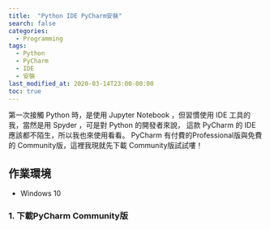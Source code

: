 ```yaml
---
title:  "Python IDE PyCharm安裝"
search: false
categories: 
  - Programming
tags:
  - Python
  - PyCharm
  - IDE
  - 安裝
last_modified_at: 2020-03-14T23:00-00:00
toc: true
---
```


第一次接觸 Python 時，是使用 Jupyter Notebook ，但習慣使用 IDE 工具的我，當然是用 Spyder ，可是對 Python 的開發者來說， 這款 PyCharm 的 IDE 應該都不陌生，所以我也來使用看看。 PyCharm 有付費的Professional版與免費的 Community版，這裡我現就先下載 Community版試試嘍！

## 作業環境 ##
* Windows 10 

### 1. 下載PyCharm Community版 ###
